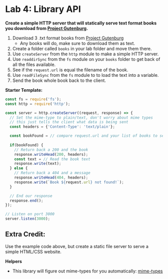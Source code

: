 
# Lab 4: Library API

**Create a simple HTTP server that will statically serve text format books you download from [Project Gutenburg](https://www.gutenberg.org/).**

1. Download 3 .txt format books from [Project Gutenburg](https://www.gutenberg.org/)
    * Any books will do, make sure to download them as text.
2. Create a folder called `books` in your lab folder and move them there.
3. Use `createServer` from the `http` module to make a simple HTTP server.
4. Use `readdirSync` from the `fs` module on your `books` folder to get back of all the files available.
5. See if the `request.url` is equal the filename of the book.
6. Use `readFileSync` from the `fs` module to to load the text into a variable.
7. Send the book whole book back to the client.

**Starter Template:**
```js
const fs = require('fs');
const http = require('http');

const server = http.createServer((request, response) => {
  // Set the mime-type to plain/text, don't worry about mime types
  // this just tells the client what data is being sent
  const headers = {'Content-Type': 'text/plain'};

  const bookFound = // compare request.url and your list of books to see if it exists
  
  if(bookFound) {
    // Return back a 200 and the book
    response.writeHead(200, headers);
    const text = // Read the book text
    response.write(text);
  } else {
    // Return back a 404 and a message
    response.writeHead(404, headers);
    response.write(`Book ${request.url} not found!`);
  }

  // End our response
  response.end();
});

// Listen on port 3000
server.listen(3000);
```

## Extra Credit:

Use the example code above, but create a static file server to serve a simple HTML/CSS website.

**Helpers**

* This library will figure out mime-types for you automatically: [mime-types](https://www.npmjs.com/package/mime-types)
